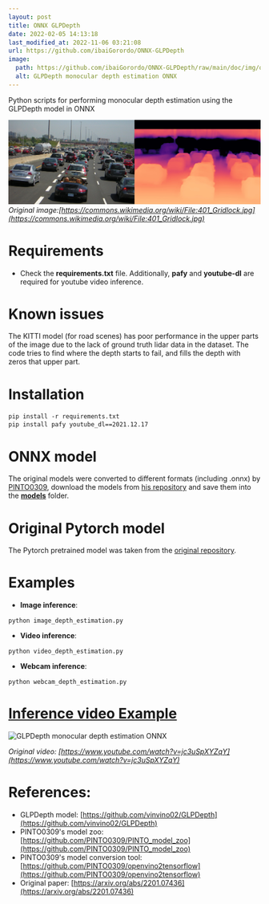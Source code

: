 ```yaml
---
layout: post
title: ONNX GLPDepth
date: 2022-02-05 14:13:18 
last_modified_at: 2022-11-06 03:21:08 
url: https://github.com/ibaiGorordo/ONNX-GLPDepth
image:
  path: https://github.com/ibaiGorordo/ONNX-GLPDepth/raw/main/doc/img/out.jpg
  alt: GLPDepth monocular depth estimation ONNX
---
```

Python scripts for performing monocular depth estimation using the GLPDepth model in ONNX

![GLPDepth monocular depth estimation ONNX](https://github.com/ibaiGorordo/ONNX-GLPDepth/raw/main/doc/img/out.jpg)
*Original image:[https://commons.wikimedia.org/wiki/File:401_Gridlock.jpg](https://commons.wikimedia.org/wiki/File:401_Gridlock.jpg)*

# Requirements

 * Check the **requirements.txt** file. Additionally, **pafy** and **youtube-dl** are required for youtube video inference.

# Known issues
The KITTI model (for road scenes) has poor performance in the upper parts of the image due to the lack of ground truth lidar data in the dataset. The code tries to find where the depth starts to fail, and fills the depth with zeros that upper part.
 
# Installation
```
pip install -r requirements.txt
pip install pafy youtube_dl==2021.12.17
```

# ONNX model
The original models were converted to different formats (including .onnx) by [PINTO0309](https://github.com/PINTO0309), download the models from [his repository](https://github.com/PINTO0309/PINTO_model_zoo/tree/main/245_GLPDepth) and save them into the **[models](https://github.com/ibaiGorordo/ONNX-GLPDepth/tree/main/models)** folder. 

# Original Pytorch model
The Pytorch pretrained model was taken from the [original repository](https://github.com/vinvino02/GLPDepth).
 
# Examples

 * **Image inference**:
 
 ```
 python image_depth_estimation.py 
 ```
 
  * **Video inference**:
 
 ```
 python video_depth_estimation.py
 ```
 
 * **Webcam inference**:
 
 ```
 python webcam_depth_estimation.py
 ```
 
# [Inference video Example](https://youtu.be/k5HZ_USROpU) 
 ![GLPDepth monocular depth estimation ONNX](https://github.com/ibaiGorordo/ONNX-GLPDepth/raw/main/doc/img/glpdepth_test.gif)

*Original video: [https://www.youtube.com/watch?v=jc3uSpXYZqY](https://www.youtube.com/watch?v=jc3uSpXYZqY)*

# References:
* GLPDepth model: [https://github.com/vinvino02/GLPDepth](https://github.com/vinvino02/GLPDepth)
* PINTO0309's model zoo: [https://github.com/PINTO0309/PINTO_model_zoo](https://github.com/PINTO0309/PINTO_model_zoo)
* PINTO0309's model conversion tool: [https://github.com/PINTO0309/openvino2tensorflow](https://github.com/PINTO0309/openvino2tensorflow)
* Original paper: [https://arxiv.org/abs/2201.07436](https://arxiv.org/abs/2201.07436)
 
